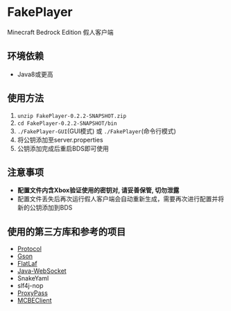 # FakePlayer
Minecraft Bedrock Edition 假人客户端

## 环境依赖
* Java8或更高

## 使用方法
1. `unzip FakePlayer-0.2.2-SNAPSHOT.zip`
2. `cd FakePlayer-0.2.2-SNAPSHOT/bin`
3. `./FakePlayer-GUI`(GUI模式) 或 `./FakePlayer`(命令行模式)
4. 将公钥添加至server.properties
5. 公钥添加完成后重启BDS即可使用

## 注意事项
* **配置文件内含Xbox验证使用的密钥对, 请妥善保管, 切勿泄露**
* 配置文件丢失后再次运行假人客户端会自动重新生成，需要再次进行配置并将新的公钥添加到BDS

## 使用的第三方库和参考的项目
* [Protocol](https://github.com/CloudburstMC/Protocol)
* [Gson](https://github.com/google/gson)
* [FlatLaf](https://github.com/JFormDesigner/FlatLaf)
* [Java-WebSocket](https://github.com/TooTallNate/Java-WebSocket)
* SnakeYaml
* slf4j-nop
* [ProxyPass](https://github.com/CloudburstMC/ProxyPass)
* [MCBEClient](https://github.com/hmy2001/MCBEClient)
